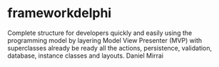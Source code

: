 frameworkdelphi
===============

Complete structure for developers quickly and easily using the programming model by layering Model View Presenter (MVP) with superclasses already be ready all the actions, persistence, validation, database, instance classes and layouts. Daniel Mirrai
